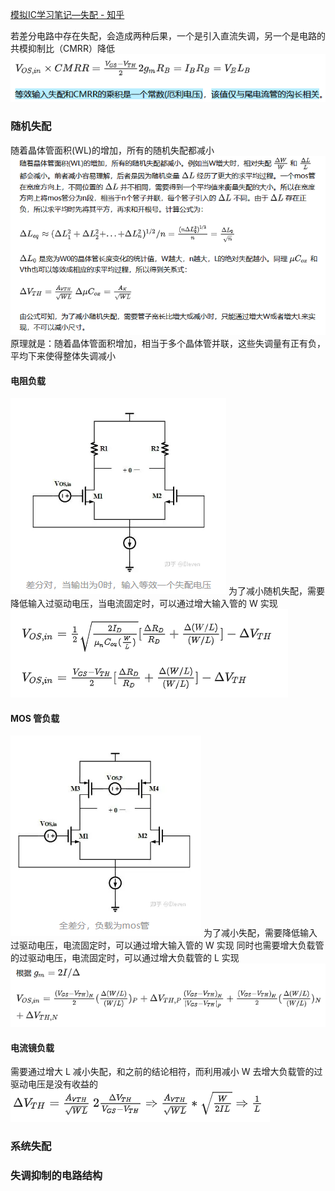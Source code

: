[模拟IC学习笔记—失配 - 知乎](https://zhuanlan.zhihu.com/p/512343694)

若差分电路中存在失配，会造成两种后果，一个是引入直流失调，另一个是电路的共模抑制比（CMRR）降低
![](https://raw.githubusercontent.com/acdefg/cdn/main/obsiidian/20230712105230.png)

### 随机失配
随着晶体管面积(WL)的增加，所有的随机失配都减小
![](https://raw.githubusercontent.com/acdefg/cdn/main/obsiidian/20230712104330.png)
原理就是：随着晶体管面积增加，相当于多个晶体管并联，这些失调量有正有负，平均下来使得整体失调减小

#### 电阻负载
![300](https://raw.githubusercontent.com/acdefg/cdn/main/obsiidian/20230712104711.png)
为了减小随机失配，需要降低输入过驱动电压，当电流固定时，可以通过增大输入管的 W 实现
![](https://raw.githubusercontent.com/acdefg/cdn/main/obsiidian/20230712104622.png)

#### MOS 管负载
![](https://raw.githubusercontent.com/acdefg/cdn/main/obsiidian/20230712104739.png)
为了减小失配，需要降低输入过驱动电压，电流固定时，可以通过增大输入管的 W 实现
同时也需要增大负载管的过驱动电压，电流固定时，可以通过增大负载管的 L 实现
![](https://raw.githubusercontent.com/acdefg/cdn/main/obsiidian/20230712104825.png)

#### 电流镜负载
需要通过增大 L 减小失配，和之前的结论相符，而利用减小 W 去增大负载管的过驱动电压是没有收益的
![](https://raw.githubusercontent.com/acdefg/cdn/main/obsiidian/20230712104849.png)

### 系统失配


### 失调抑制的电路结构
